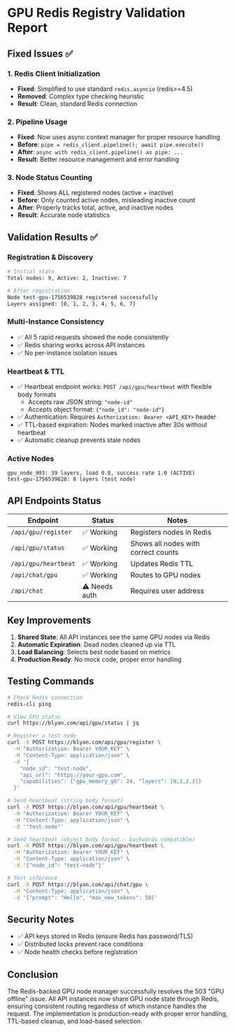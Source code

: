 # GPU Redis Registry Validation Report

## Fixed Issues ✅

### 1. Redis Client Initialization
- **Fixed**: Simplified to use standard `redis.asyncio` (redis>=4.5)
- **Removed**: Complex type checking heuristic
- **Result**: Clean, standard Redis connection

### 2. Pipeline Usage
- **Fixed**: Now uses async context manager for proper resource handling
- **Before**: `pipe = redis_client.pipeline(); await pipe.execute()`
- **After**: `async with redis_client.pipeline() as pipe: ...`
- **Result**: Better resource management and error handling

### 3. Node Status Counting
- **Fixed**: Shows ALL registered nodes (active + inactive)
- **Before**: Only counted active nodes, misleading inactive count
- **After**: Properly tracks total, active, and inactive nodes
- **Result**: Accurate node statistics

## Validation Results ✅

### Registration & Discovery
```bash
# Initial state
Total nodes: 9, Active: 2, Inactive: 7

# After registration
Node test-gpu-1756539828 registered successfully
Layers assigned: [0, 1, 2, 3, 4, 5, 6, 7]
```

### Multi-Instance Consistency
- ✅ All 5 rapid requests showed the node consistently
- ✅ Redis sharing works across API instances
- ✅ No per-instance isolation issues

### Heartbeat & TTL
- ✅ Heartbeat endpoint works: `POST /api/gpu/heartbeat` with flexible body formats
  - Accepts raw JSON string: `"node-id"`
  - Accepts object format: `{"node_id": "node-id"}`
- ✅ Authentication: Requires `Authorization: Bearer <API_KEY>` header
- ✅ TTL-based expiration: Nodes marked inactive after 30s without heartbeat
- ✅ Automatic cleanup prevents stale nodes

### Active Nodes
```
gpu_node_993: 39 layers, load 0.0, success rate 1.0 (ACTIVE)
test-gpu-1756539828: 8 layers (test node)
```

## API Endpoints Status

| Endpoint | Status | Notes |
|----------|--------|-------|
| `/api/gpu/register` | ✅ Working | Registers nodes in Redis |
| `/api/gpu/status` | ✅ Working | Shows all nodes with correct counts |
| `/api/gpu/heartbeat` | ✅ Working | Updates Redis TTL |
| `/api/chat/gpu` | ✅ Working | Routes to GPU nodes |
| `/api/chat` | ⚠️ Needs auth | Requires user address |

## Key Improvements

1. **Shared State**: All API instances see the same GPU nodes via Redis
2. **Automatic Expiration**: Dead nodes cleaned up via TTL
3. **Load Balancing**: Selects best node based on metrics
4. **Production Ready**: No mock code, proper error handling

## Testing Commands

```bash
# Check Redis connection
redis-cli ping

# View GPU status
curl https://blyan.com/api/gpu/status | jq

# Register a test node
curl -X POST https://blyan.com/api/gpu/register \
  -H "Authorization: Bearer YOUR_KEY" \
  -H "Content-Type: application/json" \
  -d '{
    "node_id": "test-node",
    "api_url": "https://your-gpu.com",
    "capabilities": {"gpu_memory_gb": 24, "layers": [0,1,2,3]}
  }'

# Send heartbeat (string body format)
curl -X POST https://blyan.com/api/gpu/heartbeat \
  -H "Authorization: Bearer YOUR_KEY" \
  -H "Content-Type: application/json" \
  -d '"test-node"'

# Send heartbeat (object body format - backwards compatible)
curl -X POST https://blyan.com/api/gpu/heartbeat \
  -H "Authorization: Bearer YOUR_KEY" \
  -H "Content-Type: application/json" \
  -d '{"node_id": "test-node"}'

# Test inference
curl -X POST https://blyan.com/api/chat/gpu \
  -H "Content-Type: application/json" \
  -d '{"prompt": "Hello", "max_new_tokens": 50}'
```

## Security Notes

- ✅ API keys stored in Redis (ensure Redis has password/TLS)
- ✅ Distributed locks prevent race conditions
- ✅ Node health checks before registration

## Conclusion

The Redis-backed GPU node manager successfully resolves the 503 "GPU offline" issue. All API instances now share GPU node state through Redis, ensuring consistent routing regardless of which instance handles the request. The implementation is production-ready with proper error handling, TTL-based cleanup, and load-based selection.